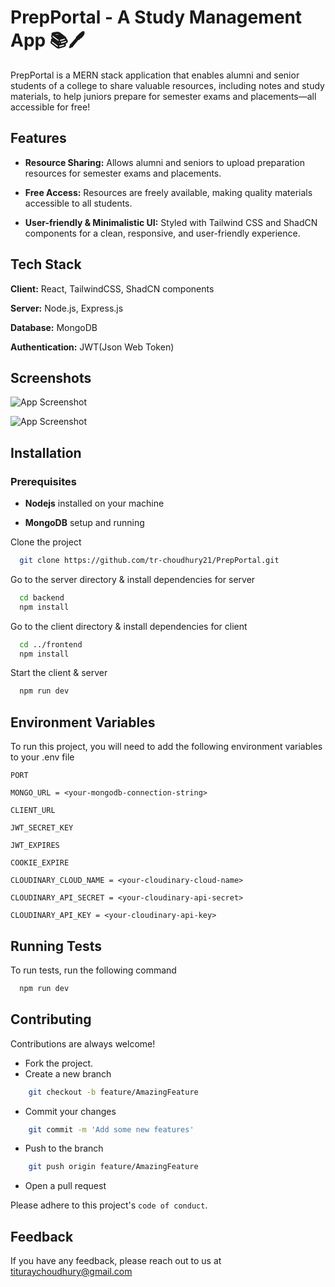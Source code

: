 
# PrepPortal - A Study Management App 📚🖊️

PrepPortal is a MERN stack application that enables alumni and senior students of a college to share valuable resources, including notes and study materials, to help juniors prepare for semester exams and placements—all accessible for free!

## Features

- **Resource Sharing:** Allows alumni and seniors to upload preparation resources for semester exams and placements.

- **Free Access:** Resources are freely available, making quality materials accessible to all students.

- **User-friendly & Minimalistic UI:** Styled with Tailwind CSS and ShadCN components for a clean, responsive, and user-friendly experience.


## Tech Stack

**Client:** React, TailwindCSS, ShadCN components

**Server:** Node.js, Express.js 

**Database:** MongoDB

**Authentication:** JWT(Json Web Token)


## Screenshots

![App Screenshot](https://via.placeholder.com/468x300?text=App+Screenshot+Here)

![App Screenshot](https://via.placeholder.com/468x300?text=App+Screenshot+Here)


## Installation

### Prerequisites

- **Nodejs** installed on your machine

- **MongoDB** setup and running

Clone the project

```bash
  git clone https://github.com/tr-choudhury21/PrepPortal.git
```
Go to the server directory & install dependencies for server

```bash
  cd backend
  npm install
```

Go to the client directory & install dependencies for client

```bash
  cd ../frontend
  npm install
```

Start the client & server

```bash
  npm run dev
```


## Environment Variables

To run this project, you will need to add the following environment variables to your .env file

`PORT`

`MONGO_URL = <your-mongodb-connection-string>`

`CLIENT_URL`

`JWT_SECRET_KEY`

`JWT_EXPIRES`

`COOKIE_EXPIRE`

`CLOUDINARY_CLOUD_NAME = <your-cloudinary-cloud-name>`

`CLOUDINARY_API_SECRET = <your-cloudinary-api-secret>`

`CLOUDINARY_API_KEY = <your-cloudinary-api-key>`






## Running Tests

To run tests, run the following command

```bash
  npm run dev
```


## Contributing

Contributions are always welcome!

- Fork the project.
- Create a new branch
```bash
    git checkout -b feature/AmazingFeature
```
- Commit your changes
```bash
    git commit -m 'Add some new features'
```
- Push to the branch
```bash
    git push origin feature/AmazingFeature
```
- Open a pull request


Please adhere to this project's `code of conduct`.


## Feedback

If you have any feedback, please reach out to us at tituraychoudhury@gmail.com

